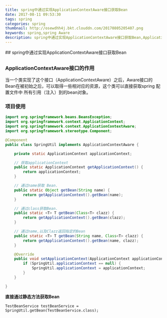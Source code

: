 ```yaml
---
title: spring中通过实现ApplicationContextAware接口获取Bean
date: 2017-08-11 09:53:30
tags: spring
categories: spring
thumbnail: http://osewdhh4j.bkt.clouddn.com/20170805205407.png
keywords: spring,spring Aware
description: spring中通过实现ApplicationContextAware接口获取Bean,ApplicationContextAware接口的作用,当一个类实现了这个接口（ApplicationContextAware）之后，Aware接口的Bean在被初始之后，可以取得一些相对应的资源，这个类可以直接获取spring 配置文件中 所有引用（注入）到的bean对象。
---
```


## spring中通过实现ApplicationContextAware接口获取Bean
### ApplicationContextAware接口的作用

当一个类实现了这个接口（ApplicationContextAware）之后，Aware接口的Bean在被初始之后，可以取得一些相对应的资源，这个类可以直接获取spring 配置文件中 所有引用（注入）到的bean对象。

### 项目使用


```java
import org.springframework.beans.BeansException;
import org.springframework.context.ApplicationContext;
import org.springframework.context.ApplicationContextAware;
import org.springframework.stereotype.Component;

@Component
public class SpringUtil implements ApplicationContextAware {

	private static ApplicationContext applicationContext;

	// 获取applicationContext
	public static ApplicationContext getApplicationContext() {
		return applicationContext;
	}

	// 通过name获取 Bean.
	public static Object getBean(String name) {
		return getApplicationContext().getBean(name);
	}

	// 通过class获取Bean.
	public static <T> T getBean(Class<T> clazz) {
		return getApplicationContext().getBean(clazz);
	}

	// 通过name,以及Clazz返回指定的Bean
	public static <T> T getBean(String name, Class<T> clazz) {
		return getApplicationContext().getBean(name, clazz);
	}

	@Override
	public void setApplicationContext(ApplicationContext applicationContext) throws BeansException {
		if (SpringUtil.applicationContext == null) {
			SpringUtil.applicationContext = applicationContext;
		}
	}

}
```

**直接通过静态方法获取Bean**

```
TestBeanService testBeanService = SpringUtil.getBean(TestBeanService.class);
```





